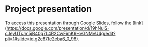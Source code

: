 # Project presentation

To access this presentation through Google Slides, follow the [link] (https://docs.google.com/presentation/d/19hNuiS-cJeyUTrJm5jB40g7L4R2CwFimK9HvGNMvU4g/edit?pli=1#slide=id.g2c87fe2eba6_0_98).
